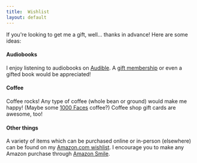 ```yaml
---
title:  Wishlist
layout: default
---
```

If you're looking to get me a gift, well... thanks in advance! Here are some ideas:

#### Audiobooks

I enjoy listening to audiobooks on [Audible][audible]. A [gift membership][audible_gift] or even a
gifted book would be appreciated!

#### Coffee

Coffee rocks! Any type of coffee (whole bean or ground) would make me happy! (Maybe some [1000
Faces][1000_faces] coffee?) Coffee shop gift cards are awesome, too!

#### Other things

A variety of items which can be purchased online or in-person (elsewhere) can be found on my
[Amazon.com wishlist][amazon_wishlist]. I encourage you to make any Amazon purchase through [Amazon
Smile][amazon_smile].

[audible]:         http://www.audible.com/
[audible_gift]:    http://www.audible.com/mt/giftmembership
[1000_faces]:      http://www.1000facescoffee.com/
[amazon_wishlist]: http://smile.amazon.com/gp/registry/wishlist/?cid=A274FW9LOL13Z0&sort=priority
[amazon_smile]:    http://smile.amazon.com/
